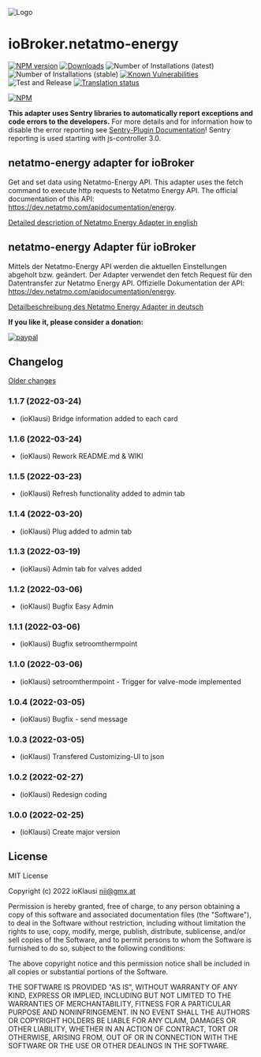 ![Logo](https://github.com/Homemade-Disaster/ioBroker.netatmo-energy/raw/master/admin/netatmo-energy.png)
# ioBroker.netatmo-energy

[![NPM version](http://img.shields.io/npm/v/iobroker.netatmo-energy.svg)](https://www.npmjs.com/package/iobroker.netatmo-energy)
[![Downloads](https://img.shields.io/npm/dm/iobroker.netatmo-energy.svg)](https://www.npmjs.com/package/iobroker.netatmo-energy)
![Number of Installations (latest)](http://iobroker.live/badges/netatmo-energy-installed.svg)
![Number of Installations (stable)](http://iobroker.live/badges/netatmo-energy-stable.svg)
[![Known Vulnerabilities](https://snyk.io/test/github/Homemade-Disaster/ioBroker.netatmo-energy/badge.svg)](https://snyk.io/test/github/Homemade-Disaster/ioBroker.netatmo-energy)
![Test and Release](https://github.com/Homemade-Disaster/ioBroker.netatmo-energy/workflows/Test%20and%20Release/badge.svg)
[![Translation status](https://weblate.iobroker.net/widgets/adapters/-/admin/svg-badge.svg)](https://weblate.iobroker.net/engage/adapters/?utm_source=widget)

[![NPM](https://nodei.co/npm/iobroker.netatmo-energy.png?downloads=true)](https://nodei.co/npm/iobroker.netatmo-energy/)

**This adapter uses Sentry libraries to automatically report exceptions and code errors to the developers.** For more details and for information how to disable the error reporting see [Sentry-Plugin Documentation](https://github.com/ioBroker/plugin-sentry#plugin-sentry)! Sentry reporting is used starting with js-controller 3.0.

## netatmo-energy adapter for ioBroker
Get and set data using Netatmo-Energy API. This adapter uses the fetch command to execute http requests to Netatmo Energy API. The official documentation of this API: https://dev.netatmo.com/apidocumentation/energy.

[Detailed description of Netatmo Energy Adapter in english](docs/en/README.md)

## netatmo-energy Adapter für ioBroker
Mittels der Netatmo-Energy API werden die aktuellen Einstellungen abgeholt bzw. geändert. Der Adapter verwendet den fetch Request für den Datentransfer zur Netatmo Energy API. Offizielle Dokumentation der API: https://dev.netatmo.com/apidocumentation/energy.

[Detailbeschreibung des Netatmo Energy Adapter in deutsch](docs/de/README.md)

**If you like it, please consider a donation:**
  
[![paypal](https://www.paypalobjects.com/en_US/DK/i/btn/btn_donateCC_LG.gif)](https://www.paypal.com/donate/?hosted_button_id=V3HZWGDD44GEN)

## Changelog
[Older changes](CHANGELOG_OLD.md)
<!--
    Placeholder for the next version (at the beginning of the line):
    ### **WORK IN PROGRESS**
-->
### 1.1.7 (2022-03-24)
* (ioKlausi) Bridge information added to each card

### 1.1.6 (2022-03-24)
* (ioKlausi) Rework README.md & WIKI

### 1.1.5 (2022-03-23)
* (ioKlausi) Refresh functionality added to admin tab

### 1.1.4 (2022-03-20)
* (ioKlausi) Plug added to admin tab 

### 1.1.3 (2022-03-19)
* (ioKlausi) Admin tab for valves added 

### 1.1.2 (2022-03-06)
* (ioKlausi) Bugfix Easy Admin 

### 1.1.1 (2022-03-06)
* (ioKlausi) Bugfix setroomthermpoint 

### 1.1.0 (2022-03-06)
* (ioKlausi) setroomthermpoint - Trigger for valve-mode implemented

### 1.0.4 (2022-03-05)
* (ioKlausi) Bugfix - send message

### 1.0.3 (2022-03-05)
* (ioKlausi) Transfered Customizing-UI to json

### 1.0.2 (2022-02-27)
* (ioKlausi) Redesign coding

### 1.0.0 (2022-02-25)
* (ioKlausi) Create major version

## License
MIT License

Copyright (c) 2022 ioKlausi <nii@gmx.at>

Permission is hereby granted, free of charge, to any person obtaining a copy
of this software and associated documentation files (the "Software"), to deal
in the Software without restriction, including without limitation the rights
to use, copy, modify, merge, publish, distribute, sublicense, and/or sell
copies of the Software, and to permit persons to whom the Software is
furnished to do so, subject to the following conditions:

The above copyright notice and this permission notice shall be included in all
copies or substantial portions of the Software.

THE SOFTWARE IS PROVIDED "AS IS", WITHOUT WARRANTY OF ANY KIND, EXPRESS OR
IMPLIED, INCLUDING BUT NOT LIMITED TO THE WARRANTIES OF MERCHANTABILITY,
FITNESS FOR A PARTICULAR PURPOSE AND NONINFRINGEMENT. IN NO EVENT SHALL THE
AUTHORS OR COPYRIGHT HOLDERS BE LIABLE FOR ANY CLAIM, DAMAGES OR OTHER
LIABILITY, WHETHER IN AN ACTION OF CONTRACT, TORT OR OTHERWISE, ARISING FROM,
OUT OF OR IN CONNECTION WITH THE SOFTWARE OR THE USE OR OTHER DEALINGS IN THE
SOFTWARE.
